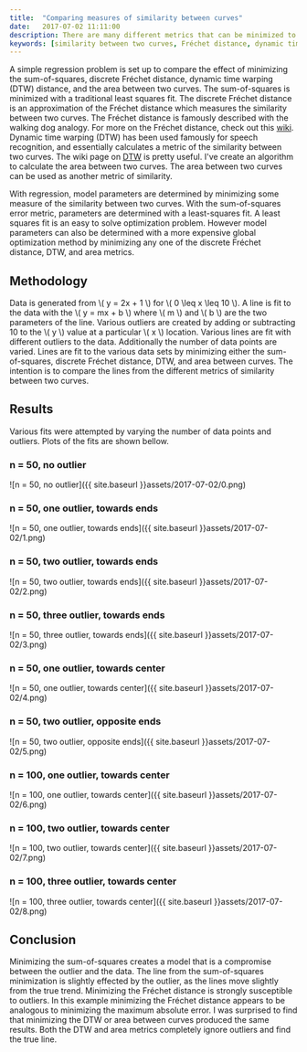 ```yaml
---
title:  "Comparing measures of similarity between curves"
date:   2017-07-02 11:11:00
description: There are many different metrics that can be minimized to determine how similar two different curves are. This post looks at fitting a line to data points by minimizing different metrics of similarity. A least squares optimization is done which minimizes the sum-of-squares. The traditional least squares fit is compared to minimizing the discrete Fréchet distance, the dynamic time warping (DTW) distance, and my own area metric.
keywords: [similarity between two curves, Fréchet distance, dynamic time warping, DTW, Python]
---
```


A simple regression problem is set up to compare the effect of minimizing the sum-of-squares, discrete Fréchet distance, dynamic time warping (DTW) distance, and the area between two curves. The sum-of-squares is minimized with a traditional least squares fit. The discrete Fréchet distance is an approximation of the Fréchet distance which measures the similarity between two curves.  The Fréchet distance is famously described with the walking dog analogy. For more on the Fréchet distance, check out this [wiki](https://en.wikipedia.org/wiki/Fr%C3%A9chet_distance). Dynamic time warping (DTW) has been used famously for speech recognition, and essentially calculates a metric of the similarity between two curves. The wiki page on [DTW](https://en.wikipedia.org/wiki/Dynamic_time_warping) is pretty useful. I've create an algorithm to calculate the area between two curves. The area between two curves can be used as another metric of similarity.

With regression, model parameters are determined by minimizing some measure of the similarity between two curves. With the sum-of-squares error metric, parameters are determined with a least-squares fit. A least squares fit is an easy to solve optimization problem. However model parameters can also be determined with a more expensive global optimization method by minimizing any one of the discrete Fréchet distance, DTW, and area metrics.

## Methodology
Data is generated from <span>\\( y = 2x + 1 \\)</span> for <span>\\( 0 \leq x \leq 10 \\)</span>. A line is fit to the data with the <span>\\( y = mx + b \\)</span> where <span>\\( m \\)</span> and <span>\\( b \\)</span> are the two parameters of the line. Various outliers are created by adding or subtracting 10 to the <span>\\( y \\)</span> value at a particular <span>\\( x \\)</span> location. Various lines are fit with different outliers to the data. Additionally the number of data points are varied. Lines are fit to the various data sets by minimizing either the sum-of-squares, discrete Fréchet distance, DTW, and area between curves. The intention is to compare the lines from the different metrics of similarity between two curves.

## Results
Various fits were attempted by varying the number of data points and outliers. Plots of the fits are shown bellow.

### n = 50, no outlier
![n = 50, no outlier]({{ site.baseurl }}assets/2017-07-02/0.png)

### n = 50, one outlier, towards ends
![n = 50, one outlier, towards ends]({{ site.baseurl }}assets/2017-07-02/1.png)

### n = 50, two outlier, towards ends
![n = 50, two outlier, towards ends]({{ site.baseurl }}assets/2017-07-02/2.png)

### n = 50, three outlier, towards ends
![n = 50, three outlier, towards ends]({{ site.baseurl }}assets/2017-07-02/3.png)

### n = 50, one outlier, towards center
![n = 50, one outlier, towards center]({{ site.baseurl }}assets/2017-07-02/4.png)

### n = 50, two outlier, opposite ends
![n = 50, two outlier, opposite ends]({{ site.baseurl }}assets/2017-07-02/5.png)

### n = 100, one outlier, towards center
![n = 100, one outlier, towards center]({{ site.baseurl }}assets/2017-07-02/6.png)

### n = 100, two outlier, towards center
![n = 100, two outlier, towards center]({{ site.baseurl }}assets/2017-07-02/7.png)

### n = 100, three outlier, towards center
![n = 100, three outlier, towards center]({{ site.baseurl }}assets/2017-07-02/8.png)

## Conclusion
Minimizing the sum-of-squares creates a model that is a compromise between the outlier and the data. The line from the sum-of-squares minimization is slightly effected by the outlier, as the lines move slightly from the true trend. Minimizing the Fréchet distance is strongly susceptible to outliers. In this example minimizing the Fréchet distance appears to be analogous to minimizing the maximum absolute error. I was surprised to find that minimizing the DTW or area between curves produced the same results. Both the DTW and area metrics completely ignore outliers and find the true line.
